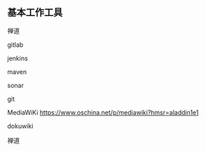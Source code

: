 



## 基本工作工具



禅道

gitlab

jenkins

maven

sonar

git

MediaWiKi   https://www.oschina.net/p/mediawiki?hmsr=aladdin1e1

dokuwiki

禅道








